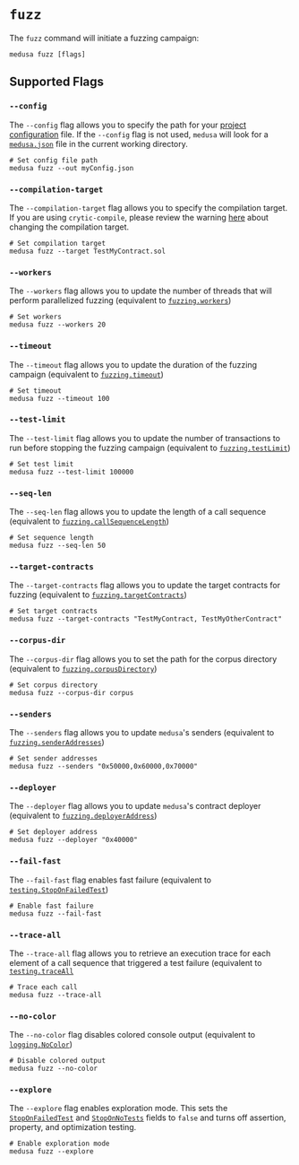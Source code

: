 # `fuzz`

The `fuzz` command will initiate a fuzzing campaign:

```shell
medusa fuzz [flags]
```

## Supported Flags

### `--config`

The `--config` flag allows you to specify the path for your [project configuration](../project_configuration/overview.md)
file. If the `--config` flag is not used, `medusa` will look for a [`medusa.json`](../static/medusa.json) file in the
current working directory.

```shell
# Set config file path
medusa fuzz --out myConfig.json
```

### `--compilation-target`

The `--compilation-target` flag allows you to specify the compilation target. If you are using `crytic-compile`, please review the
warning [here](../project_configuration/compilation_config.md#target) about changing the compilation target.

```shell
# Set compilation target
medusa fuzz --target TestMyContract.sol
```

### `--workers`

The `--workers` flag allows you to update the number of threads that will perform parallelized fuzzing (equivalent to
[`fuzzing.workers`](../project_configuration/fuzzing_config.md#workers))

```shell
# Set workers
medusa fuzz --workers 20
```

### `--timeout`

The `--timeout` flag allows you to update the duration of the fuzzing campaign (equivalent to
[`fuzzing.timeout`](../project_configuration/fuzzing_config.md#timeout))

```shell
# Set timeout
medusa fuzz --timeout 100
```

### `--test-limit`

The `--test-limit` flag allows you to update the number of transactions to run before stopping the fuzzing campaign
(equivalent to [`fuzzing.testLimit`](../project_configuration/fuzzing_config.md#testlimit))

```shell
# Set test limit
medusa fuzz --test-limit 100000
```

### `--seq-len`

The `--seq-len` flag allows you to update the length of a call sequence (equivalent to
[`fuzzing.callSequenceLength`](../project_configuration/fuzzing_config.md#callsequencelength))

```shell
# Set sequence length
medusa fuzz --seq-len 50
```

### `--target-contracts`

The `--target-contracts` flag allows you to update the target contracts for fuzzing (equivalent to
[`fuzzing.targetContracts`](../project_configuration/fuzzing_config.md#targetcontracts))

```shell
# Set target contracts
medusa fuzz --target-contracts "TestMyContract, TestMyOtherContract"
```

### `--corpus-dir`

The `--corpus-dir` flag allows you to set the path for the corpus directory (equivalent to
[`fuzzing.corpusDirectory`](../project_configuration/fuzzing_config.md#corpusdirectory))

```shell
# Set corpus directory
medusa fuzz --corpus-dir corpus
```

### `--senders`

The `--senders` flag allows you to update `medusa`'s senders (equivalent to
[`fuzzing.senderAddresses`](../project_configuration/fuzzing_config.md#senderaddresses))

```shell
# Set sender addresses
medusa fuzz --senders "0x50000,0x60000,0x70000"
```

### `--deployer`

The `--deployer` flag allows you to update `medusa`'s contract deployer (equivalent to
[`fuzzing.deployerAddress`](../project_configuration/fuzzing_config.md#deployeraddress))

```shell
# Set deployer address
medusa fuzz --deployer "0x40000"
```

### `--fail-fast`

The `--fail-fast` flag enables fast failure (equivalent to
[`testing.StopOnFailedTest`](../project_configuration/testing_config.md#stoponfailedtest))

```shell
# Enable fast failure
medusa fuzz --fail-fast
```

### `--trace-all`

The `--trace-all` flag allows you to retrieve an execution trace for each element of a call sequence that triggered a test
failure (equivalent to
[`testing.traceAll`](../project_configuration/testing_config.md#traceall)

```shell
# Trace each call
medusa fuzz --trace-all
```

### `--no-color`

The `--no-color` flag disables colored console output (equivalent to
[`logging.NoColor`](../project_configuration/logging_config.md#nocolor))

```shell
# Disable colored output
medusa fuzz --no-color
```

### `--explore`

The `--explore` flag enables exploration mode. This sets the [`StopOnFailedTest`](../project_configuration/testing_config.md#stoponfailedtest) and [`StopOnNoTests`](../project_configuration/testing_config.md#stoponnotests) fields to `false` and turns off assertion, property, and optimization testing.

```shell
# Enable exploration mode
medusa fuzz --explore
```
